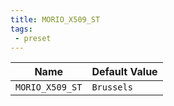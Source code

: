 ```yaml
---
title: MORIO_X509_ST
tags:
 - preset
---
```





<!-- MORIO_AUTO_GENERATED_CONTENT_STARTS - Manual changes made below will be overwritten -->
| Name | Default Value |
|------|---------------|
| `MORIO_X509_ST` | `Brussels` |
<!-- MORIO_AUTO_GENERATED_CONTENT_ENDS - Manual changes made above will be overwritten -->
